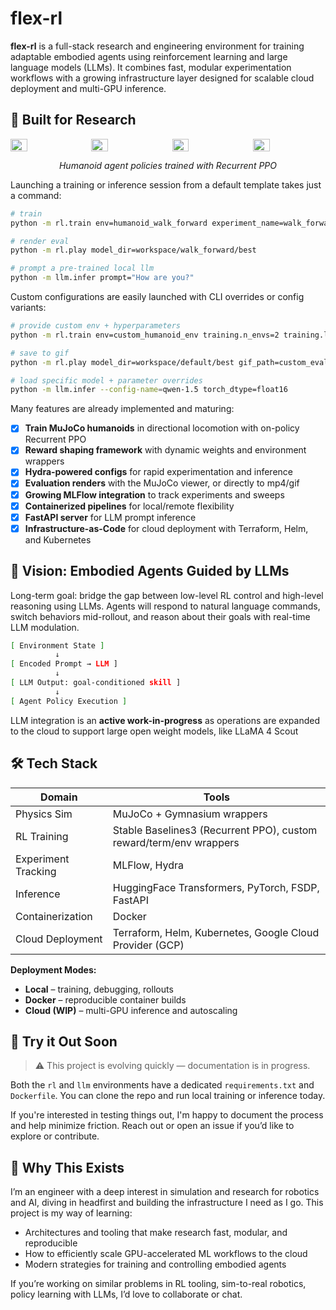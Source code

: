 # flex-rl

**flex-rl** is a full-stack research and engineering environment for training adaptable embodied agents using reinforcement learning and large language models (LLMs). It combines fast, modular experimentation workflows with a growing infrastructure layer designed for scalable cloud deployment and multi-GPU inference.

## 🔧 Built for Research

<div style="display: flex; flex-wrap: wrap; justify-content: space-between; gap: 8px;">
	<img src="assets/run_forward.gif" width="23%" />
	<img src="assets/run_left.gif" width="23%" />
	<img src="assets/run_right.gif" width="23%" />
	<img src="assets/stand_still.gif" width="23%" />
</div>
<p align="center"><em>Humanoid agent policies trained with Recurrent PPO</em></p>

Launching a training or inference session from a default template takes just a command:

```bash
# train
python -m rl.train env=humanoid_walk_forward experiment_name=walk_forward

# render eval
python -m rl.play model_dir=workspace/walk_forward/best

# prompt a pre-trained local llm 
python -m llm.infer prompt="How are you?"
```

Custom configurations are easily launched with CLI overrides or config variants:

```bash
# provide custom env + hyperparameters
python -m rl.train env=custom_humanoid_env training.n_envs=2 training.learning_rate=0.0003

# save to gif
python -m rl.play model_dir=workspace/default/best gif_path=custom_eval.gif

# load specific model + parameter overrides
python -m llm.infer --config-name=qwen-1.5 torch_dtype=float16
```

Many features are already implemented and maturing:

- [x] **Train MuJoCo humanoids** in directional locomotion with on-policy Recurrent PPO
- [x] **Reward shaping framework** with dynamic weights and environment wrappers
- [x] **Hydra-powered configs** for rapid experimentation and inference
- [x] **Evaluation renders** with the MuJoCo viewer, or directly to mp4/gif
- [x] **Growing MLFlow integration** to track experiments and sweeps
- [x] **Containerized pipelines** for local/remote flexibility
- [x] **FastAPI server** for LLM prompt inference
- [x] **Infrastructure-as-Code** for cloud deployment with Terraform, Helm, and Kubernetes

## 🧠 Vision: Embodied Agents Guided by LLMs

Long-term goal: bridge the gap between low-level RL control and high-level reasoning using LLMs. Agents will respond to natural language commands, switch behaviors mid-rollout, and reason about their goals with real-time LLM modulation.

```bash
[ Environment State ]
          ↓ 
[ Encoded Prompt → LLM ]
          ↓ 
[ LLM Output: goal-conditioned skill ] 
          ↓ 
[ Agent Policy Execution ]
```

LLM integration is an **active work-in-progress** as operations are expanded to the cloud to support large open weight models, like LLaMA 4 Scout

## 🛠️ Tech Stack

| Domain              | Tools                                                                 |
|---------------------|------------------------------------------------------------------------|
| Physics Sim         | MuJoCo + Gymnasium wrappers                                            |
| RL Training         | Stable Baselines3 (Recurrent PPO), custom reward/term/env wrappers     |
| Experiment Tracking | MLFlow, Hydra                                                          |
| Inference           | HuggingFace Transformers, PyTorch, FSDP, FastAPI                       |
| Containerization    | Docker                                                                 |
| Cloud Deployment    | Terraform, Helm, Kubernetes, Google Cloud Provider (GCP)               |

**Deployment Modes:**

- **Local** – training, debugging, rollouts
- **Docker** – reproducible container builds
- **Cloud (WIP)** – multi-GPU inference and autoscaling

## 🧪 Try it Out Soon

> ⚠️ This project is evolving quickly — documentation is in progress.

Both the `rl` and `llm` environments have a dedicated `requirements.txt` and `Dockerfile`. You can clone the repo and run local training or inference today.

If you're interested in testing things out, I'm happy to document the process and help minimize friction. Reach out or open an issue if you’d like to explore or contribute.

## 🤝 Why This Exists

I’m an engineer with a deep interest in simulation and research for robotics and AI, diving in headfirst and building the infrastructure I need as I go. This project is my way of learning:

- Architectures and tooling that make research fast, modular, and reproducible
- How to efficiently scale GPU-accelerated ML workflows to the cloud
- Modern strategies for training and controlling embodied agents

If you’re working on similar problems in RL tooling, sim-to-real robotics, policy learning with LLMs, I’d love to collaborate or chat.
